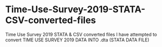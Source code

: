 # Time-Use-Survey-2019-STATA-CSV-converted-files
Time Use Survey 2019 STATA &amp; CSV converted files
I have attempted to convert TIME USE SURVEY 2019 DATA INTO .dta (STATA DATA FILE)
